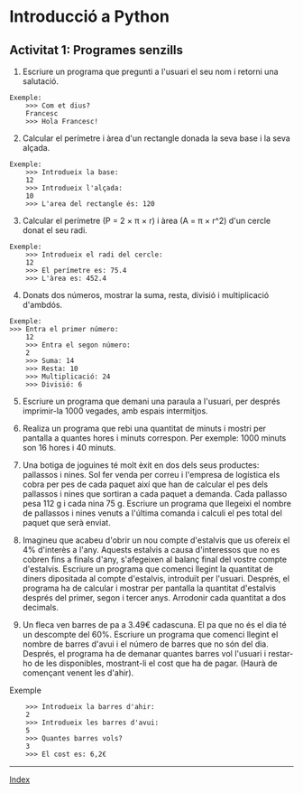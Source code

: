 # Introducció a Python
## Activitat 1: Programes senzills

1. Escriure un programa que pregunti a l'usuari el seu nom i retorni una salutació.
```
Exemple:
    >>> Com et dius?
    Francesc
    >>> Hola Francesc!
```
2. Calcular el perímetre i àrea d'un rectangle donada la seva base i la seva alçada.
```
Exemple:
    >>> Introdueix la base:
    12
    >>> Introdueix l'alçada: 
    10
    >>> L'area del rectangle és: 120
```

3. Calcular el perímetre (P = 2 × π × r) i àrea (A = π × r^2) d'un cercle donat el seu radi.
```
Exemple:
    >>> Introdueix el radi del cercle:
    12
    >>> El perímetre es: 75.4
    >>> L'àrea es: 452.4
```

4. Donats dos números, mostrar la suma, resta, divisió i multiplicació d'ambdós.
```
Exemple:
>>> Entra el primer número:
    12
    >>> Entra el segon número:
    2
    >>> Suma: 14
    >>> Resta: 10
    >>> Multiplicació: 24
    >>> Divisió: 6
``` 

5. Escriure un programa que demani una paraula a l'usuari, per després imprimir-la 1000 vegades, amb espais intermitjos.

6. Realiza un programa que rebi una quantitat de minuts i mostri per pantalla a quantes hores i minuts correspon. Per exemple: 1000 minuts son 16 hores i 40 minuts.

7. Una botiga de joguines té molt èxit en dos dels seus productes: pallassos i nines. Sol fer venda per correu i l'empresa de logística els cobra per pes de cada paquet així que han de calcular el pes dels pallassos i nines que sortiran a cada paquet a demanda. Cada pallasso pesa 112 g i cada nina 75 g. Escriure un programa que llegeixi el nombre de pallassos i nines venuts a l'última comanda i calculi el pes total del paquet que serà enviat.

8. Imagineu que acabeu d'obrir un nou compte d'estalvis que us ofereix el 4% d'interès a l'any. Aquests estalvis a causa d'interessos que no es cobren fins a finals d'any, s'afegeixen al balanç final del vostre compte d'estalvis. Escriure un programa que comenci llegint la quantitat de diners dipositada al compte d'estalvis, introduït per l'usuari. Després, el programa ha de calcular i mostrar per pantalla la quantitat d'estalvis després del primer, segon i tercer anys. Arrodonir cada quantitat a dos decimals.

9.  Un fleca ven barres de pa a 3.49€ cadascuna. El pa que no és el dia té un descompte del 60%. Escriure un programa que comenci llegint el nombre de barres d'avui i el número de barres que no són del dia. Després, el programa ha de demanar quantes barres vol l'usuari i restar-ho de les disponibles, mostrant-li el cost que ha de pagar. (Haurà de començant venent les d'ahir).

Exemple
```
    >>> Introdueix la barres d'ahir:
    2
    >>> Introdueix les barres d'avui: 
    5
    >>> Quantes barres vols?
    3
    >>> El cost es: 6,2€
```

***
[Index](../../../README.md)
